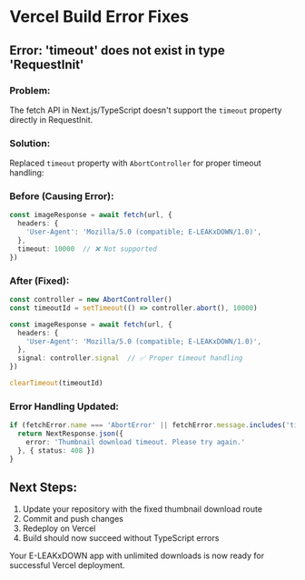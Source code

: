 # Vercel Build Error Fixes

## Error: 'timeout' does not exist in type 'RequestInit'

### Problem:
The fetch API in Next.js/TypeScript doesn't support the `timeout` property directly in RequestInit.

### Solution:
Replaced `timeout` property with `AbortController` for proper timeout handling:

### Before (Causing Error):
```typescript
const imageResponse = await fetch(url, {
  headers: {
    'User-Agent': 'Mozilla/5.0 (compatible; E-LEAKxDOWN/1.0)',
  },
  timeout: 10000  // ❌ Not supported
})
```

### After (Fixed):
```typescript
const controller = new AbortController()
const timeoutId = setTimeout(() => controller.abort(), 10000)

const imageResponse = await fetch(url, {
  headers: {
    'User-Agent': 'Mozilla/5.0 (compatible; E-LEAKxDOWN/1.0)',
  },
  signal: controller.signal  // ✅ Proper timeout handling
})

clearTimeout(timeoutId)
```

### Error Handling Updated:
```typescript
if (fetchError.name === 'AbortError' || fetchError.message.includes('timeout')) {
  return NextResponse.json({ 
    error: 'Thumbnail download timeout. Please try again.' 
  }, { status: 408 })
}
```

## Next Steps:
1. Update your repository with the fixed thumbnail download route
2. Commit and push changes
3. Redeploy on Vercel
4. Build should now succeed without TypeScript errors

Your E-LEAKxDOWN app with unlimited downloads is now ready for successful Vercel deployment.